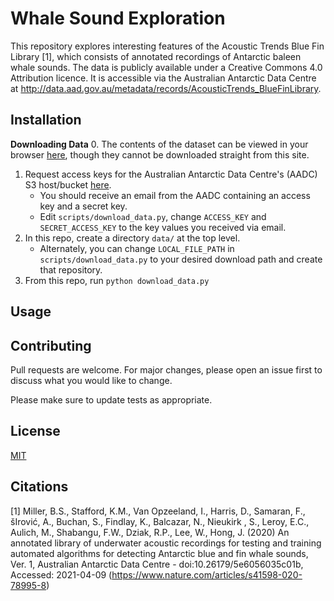 # Whale Sound Exploration

This repository explores interesting features of the Acoustic Trends Blue Fin Library [1], which consists of annotated recordings of Antarctic baleen whale sounds. The data is publicly available under a Creative Commons 4.0 Attribution licence. It is accessible via the Australian Antarctic Data Centre at http://data.aad.gov.au/metadata/records/AcousticTrends_BlueFinLibrary.

## Installation

**Downloading Data**
0. The contents of the dataset can be viewed in your browser [here](https://data.aad.gov.au/s3/bucket/datasets/science/AcousticTrends_BlueFinLibrary/), though they cannot be downloaded straight from this site. 
1. Request access keys for the Australian Antarctic Data Centre's (AADC) S3 host/bucket [here](https://data.aad.gov.au/eds/5091/download).
    - You should receive an email from the AADC containing an access key and a secret key. 
    - Edit `scripts/download_data.py`, change `ACCESS_KEY` and `SECRET_ACCESS_KEY` to the key values you received via email.
2. In this repo, create a directory `data/` at the top level.
    - Alternately, you can change `LOCAL_FILE_PATH` in `scripts/download_data.py` to your desired download path and create that repository. 
3. From this repo, run `python download_data.py`

## Usage


## Contributing
Pull requests are welcome. For major changes, please open an issue first to discuss what you would like to change.

Please make sure to update tests as appropriate.

## License
[MIT](https://choosealicense.com/licenses/mit/)

## Citations

[1] Miller, B.S., Stafford, K.M., Van Opzeeland, I., Harris, D., Samaran, F., šIrović, A., Buchan, S., Findlay, K., Balcazar, N., Nieukirk , S., Leroy, E.C., Aulich, M., Shabangu, F.W., Dziak, R.P., Lee, W., Hong, J. (2020) An annotated library of underwater acoustic recordings for testing and training automated algorithms for detecting Antarctic blue and fin whale sounds, Ver. 1, Australian Antarctic Data Centre - doi:10.26179/5e6056035c01b, Accessed: 2021-04-09 (https://www.nature.com/articles/s41598-020-78995-8)